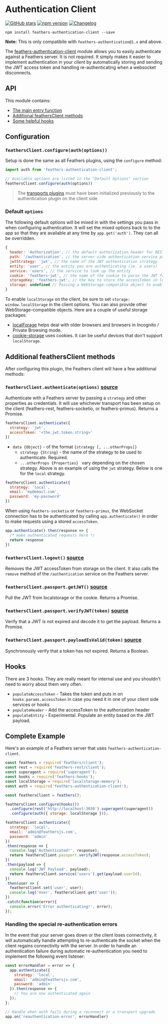 # Authentication Client

[![GitHub stars](https://img.shields.io/github/stars/feathersjs/feathers-authentication-client.png?style=social&label=Star)](https://github.com/feathersjs/feathers-authentication-client/)
[![npm version](https://img.shields.io/npm/v/feathers-authentication-client.png?style=flat-square)](https://www.npmjs.com/package/feathers-authentication-client)
[![Changelog](https://img.shields.io/badge/changelog-.md-blue.png?style=flat-square)](https://github.com/feathersjs/feathers-authentication-client/blob/master/CHANGELOG.md)

```
npm install feathers-authentication-client --save
```

**Note:** This is only compatibile with `feathers-authentication@1.x` and above.

The [feathers-authentication-client](https://github.com/feathersjs/feathers-authentication-client) module allows you to easily authenticate against a Feathers server. It is not required. It simply makes it easier to implement authentication in your client by automatically storing and sending the JWT access token and handling re-authenticating when a websocket disconnects.

## API

This module contains:

- [The main entry function](#configuration)
- [Additional feathersClient methods](#additional-feathersclient-methods)
- [Some helpful hooks](#hooks)

## Configuration
### `feathersClient.configure(auth(options))`
Setup is done the same as all Feathers plugins, using the `configure` method:

```js
import auth from 'feathers-authentication-client';

// Available options are listed in the "Default Options" section
feathersClient.configure(auth(options))
```

> The [transports plugins](../client.md) must have been initialized previously to the authentication plugin on the client side

### Default `options`

The following default options will be mixed in with the settings you pass in when configuring authentication. It will set the mixed options back to to the app so that they are available at any time by `app.get('auth')`. They can all be overridden.

```js
{
  header: 'Authorization', // the default authorization header for REST
  path: '/authentication', // the server-side authentication service path
  jwtStrategy: 'jwt', // the name of the JWT authentication strategy 
  entity: 'user', // the entity you are authenticating (ie. a users)
  service: 'users', // the service to look up the entity
  cookie: 'feathers-jwt', // the name of the cookie to parse the JWT from when cookies are enabled server side
  storageKey: 'feathers-jwt', // the key to store the accessToken in localstorage or AsyncStorage on React Native
  storage: undefined // Passing a WebStorage-compatible object to enable automatic storage on the client.
}
```

To enable `localStorage` on the client, be sure to set `storage: window.localStorage` in the client options.  You can also provide other WebStorage-compatible objects.  Here are a couple of useful storage packages:

- [localForage](https://www.npmjs.com/package/localforage) helps deal with older browsers and browsers in Incognito / Private Browsing mode.
- [cookie-storage](https://www.npmjs.com/package/cookie-storage) uses cookies. It can be useful devices that don't support `localStorage`.

## Additional feathersClient methods

After configuring this plugin, the Feathers client will have a few additional methods:

### `feathersClient.authenticate(options)` [source](https://github.com/feathersjs/feathers-authentication-client/blob/master/src/passport.js#L136)
Authenticate with a Feathers server by passing a `strategy` and other properties as credentials. It will use whichever transport has been setup on the client (feathers-rest, feathers-socketio, or feathers-primus). Returns a Promise.

```js
feathersClient.authenticate({
  strategy: 'jwt', 
  accessToken: '<the.jwt.token.string>'
})
```

- `data {Object}` - of the format `{strategy [, ...otherProps]}`
  - `strategy {String}` - the name of the strategy to be used to authenticate.  Required.
  - `...otherProps {Properties} ` vary depending on the chosen strategy. Above is an example of using the `jwt` strategy.  Below is one for the `local` strategy.

```js
feathersClient.authenticate({
  strategy: 'local',
  email: 'my@email.com',
  password: 'my-password'
})
```

When using `feathers-socketio` or `feathers-primus`, the WebSocket connection has to be authenticated by calling `app.authenticate()` in order to make requests using a stored `accessToken`.

```js
app.authenticate().then(response => {
  /* make authenticated requests here */
  return response
})
```

### `feathersClient.logout()` [source](https://github.com/feathersjs/feathers-authentication-client/blob/master/src/passport.js#L212)
Removes the JWT accessToken from storage on the client.  It also calls the `remove` method of the `/authentication` service on the Feathers server.

### `feathersClient.passport.getJWT()` [source](https://github.com/feathersjs/feathers-authentication-client/blob/master/src/passport.js#L245)
Pull the JWT from localstorage or the cookie. Returns a Promise.

### `feathersClient.passport.verifyJWT(token)` [source](https://github.com/feathersjs/feathers-authentication-client/blob/master/src/passport.js#L268)
Verify that a JWT is not expired and decode it to get the payload. Returns a Promise.

### `feathersClient.passport.payloadIsValid(token)` [source](https://github.com/feathersjs/feathers-authentication-client/blob/master/src/utils.js#L21)
Synchronously verify that a token has not expired. Returns a Boolean.

## Hooks

There are 3 hooks. They are really meant for internal use and you shouldn't need to worry about them very often.

- `populateAccessToken` - Takes the token and puts in on `hooks.params.accessToken` in case you need it in one of your client side services or hooks
- `populateHeader` - Add the accessToken to the authorization header
- `populateEntity` - Experimental. Populate an entity based on the JWT payload.

## Complete Example

Here's an example of a Feathers server that uses `feathers-authentication-client`. 

```js
const feathers = require('feathers/client');
const rest = require('feathers-rest/client');
const superagent = require('superagent');
const hooks = require('feathers-hooks');
const localStorage = require('localstorage-memory');
const auth = require('feathers-authentication-client');

const feathersClient = feathers();

feathersClient.configure(hooks())
  .configure(rest('http://localhost:3030').superagent(superagent))
  .configure(auth({ storage: localStorage }));

feathersClient.authenticate({
  strategy: 'local',
  email: 'admin@feathersjs.com',
  password: 'admin'
})
.then(response => {
  console.log('Authenticated!', response);
  return feathersClient.passport.verifyJWT(response.accessToken);
})
.then(payload => {
  console.log('JWT Payload', payload);
  return feathersClient.service('users').get(payload.userId);
})
.then(user => {
  feathersClient.set('user', user);
  console.log('User', feathersClient.get('user'));
})
.catch(function(error){
  console.error('Error authenticating!', error);
});
```

### Handling the special re-authentication errors

In the event that your server goes down or the client loses connectivity, it will automatically handle attempting to re-authenticate the socket when the client regains connectivity with the server. In order to handle an authentication failure during automatic re-authentication you need to implement the following event listener:

```js
const errorHandler = error => {
  app.authenticate({
    strategy: 'local',
    email: 'admin@feathersjs.com',
    password: 'admin'
  }).then(response => {
    // You are now authenticated again
  });
};

// Handle when auth fails during a reconnect or a transport upgrade
app.on('reauthentication-error', errorHandler)
```
